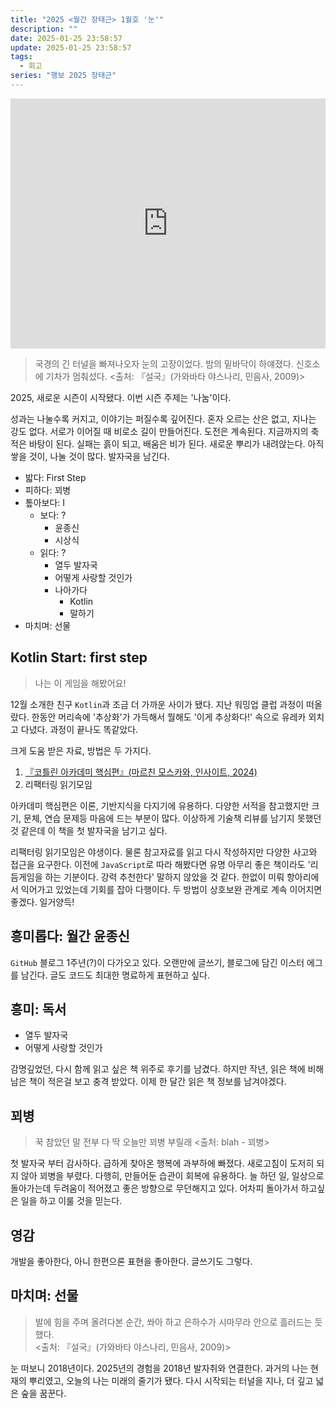 ```yaml
---
title: "2025 <월간 장태근> 1월호 '눈'"
description: ""
date: 2025-01-25 23:58:57
update: 2025-01-25 23:58:57
tags:
  - 회고
series: "행보 2025 장태근" 
---
```


<iframe width="100%" height="400" src="https://www.youtube.com/embed/fiGSDywrX1Y?si=yzKk6CEQkIZ0HxdZ" title="YouTube video player" frameborder="0" allow="accelerometer; autoplay; clipboard-write; encrypted-media; gyroscope; picture-in-picture; web-share" referrerpolicy="strict-origin-when-cross-origin" allowfullscreen></iframe>

> 국경의 긴 터널을 빠져나오자 눈의 고장이었다. 밤의 밑바닥이 하얘졌다. 신호소에 기차가 멈춰섰다.
> <출처: 『설국』(가와바타 야스나리, 민음사, 2009)>

2025, 새로운 시즌이 시작됐다. 이번 시즌 주제는 '나눔'이다.

성과는 나눌수록 커지고, 이야기는 퍼질수록 깊어진다. 혼자 오르는 산은 없고, 지나는 강도 없다. 서로가 이어질 때 비로소 길이 만들어진다.
도전은 계속된다. 지금까지의 축적은 바탕이 된다. 실패는 흙이 되고, 배움은 비가 된다. 새로운 뿌리가 내려앉는다. 아직 쌓을 것이, 나눌 것이 많다. 발자국을 남긴다.

- 밟다: First Step
- 피하다: 꾀병
- 톺아보다: I
    - 보다: ?
        - 윤종신
        - 시상식
    - 읽다: ?
        - 열두 발자국
        - 어떻게 사랑할 것인가
        - 나아가다
            - Kotlin
            - 말하기
- 마치며: 선물

## Kotlin Start: first step

> 나는 이 게임을 해봤어요!

12월 소개한 친구 `Kotlin`과 조금 더 가까운 사이가 됐다. 지난 워밍업 클럽 과정이 떠올랐다. 한동안 머리속에 '추상화'가 가득해서 뭘해도 '이게 추상화다!' 속으로 유레카 외치고 다녔다. 과정이 끝나도
똑같았다.

크게 도움 받은 자료, 방법은 두 가지다.

1. [『코틀린 아카데미 핵심편』(마르친 모스카와, 인사이트, 2024)](https://product.kyobobook.co.kr/detail/S000213720494)
2. 리팩터링 읽기모임

아카데미 핵심편은 이론, 기반지식을 다지기에 유용하다. 다양한 서적을 참고했지만 크기, 문체, 연습 문제등 마음에 드는 부분이 많다. 이상하게 기술책 리뷰를 남기지 못했던 것 같은데 이 책을 첫 발자국을 남기고
싶다.

리팩터링 읽기모임은 야생이다. 물론 참고자료를 읽고 다시 작성하지만 다양한 사고와 접근을 요구한다. 이전에 `JavaScript`로 따라 해봤다면 유명 아무리 좋은 책이라도 '리듬게임을 하는 기분이다. 강력
추천한다' 말하지 않았을 것 같다. 한없이 미뤄 항아리에서 익어가고 있었는데 기회를 잡아 다행이다. 두 방법이 상호보완 관계로 계속 이어지면 좋겠다. 일거양득!

## 흥미롭다: 월간 윤종신

`GitHub` 블로그 1주년(?)이 다가오고 있다. 오랜만에 글쓰기, 블로그에 담긴 이스터 에그를 남긴다.
글도 코드도 최대한 명료하게 표현하고 싶다.

## 흥미: 독서

- 열두 발자국
- 어떻게 사랑할 것인가

감명깊었던, 다시 함께 읽고 싶은 책 위주로 후기를 남겼다. 하지만 작년, 읽은 책에 비해 남은 책이 적은걸 보고 충격 받았다. 이제 한 달간 읽은 책 정보를 남겨야겠다.

## 꾀병

> 꾹 참았던 말 전부 다
> 딱 오늘만
> 꾀병 부릴래
> <출처: blah - 꾀병>

첫 발자국 부터 감사하다. 급하게 찾아온 행복에 과부하에 빠졌다. 새로고침이 도저히 되지 않아 꾀병을 부렸다. 다행히, 만들어둔 습관이 회복에 유용하다. 늘 하던 일, 일상으로 돌아가는데 두려움이 적어졌고 좋은
방향으로 무던해지고 있다. 어차피 돌아가서 하고싶은 일을 하고 이룰 것을 믿는다.

## 영감

개발을 좋아한다, 아니 한편으론 표현을 좋아한다. 글쓰기도 그렇다.

## 마치며: 선물

> 발에 힘을 주며 올려다본 순간, 쏴아 하고 은하수가 시마무라 안으로 흘러드는 듯했다.<br>
> <출처: 『설국』(가와바타 야스나리, 민음사, 2009)>

눈 떠보니 2018년이다. 2025년의 경험을 2018년 발자취와 연결한다. 과거의 나는 현재의 뿌리였고, 오늘의 나는 미래의 줄기가 됐다.
다시 시작되는 터널을 지나, 더 깊고 넓은 숲을 꿈꾼다.
